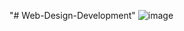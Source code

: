 "# Web-Design-Development" 
![image](https://github.com/user-attachments/assets/a60baf69-3347-4501-9a23-63120131a79a)

